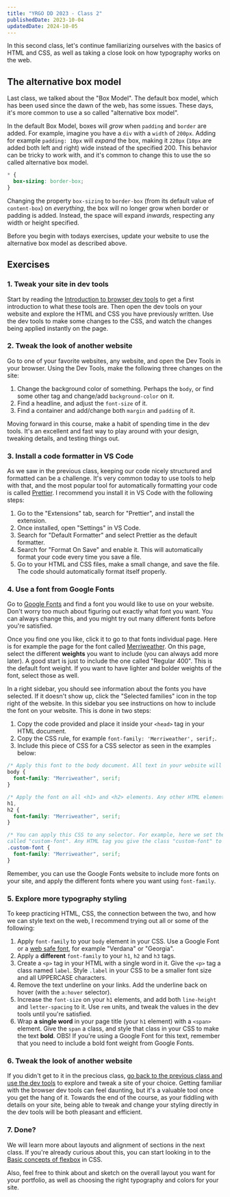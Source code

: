 ```yaml
---
title: "YRGO DD 2023 - Class 2"
publishedDate: 2023-10-04
updatedDate: 2024-10-05
---
```


In this second class, let's continue familiarizing ourselves with the basics of HTML and CSS, as well as taking a close look on how typography works on the web.

## The alternative box model

Last class, we talked about the "Box Model". The default box model, which has been used since the dawn of the web, has some issues. These days, it's more common to use a so called "alternative box model".

In the default Box Model, boxes will _grow_ when `padding` and `border` are added. For example, imagine you have a `div` with a `width` of `200px`. Adding for example `padding: 10px` will _expand_ the box, making it `220px` (`10px` are added both left and right) wide instead of the specified 200. This behavior can be tricky to work with, and it's common to change this to use the so called alternative box model.

```css
* {
  box-sizing: border-box;
}
```

Changing the property `box-sizing` to `border-box` (from its default value of `content-box`) on _everything_, the box will no longer grow when border or padding is added. Instead, the space will expand _inwards_, respecting any width or height specified.

Before you begin with todays exercises, update your website to use the alternative box model as described above.

## Exercises

### 1. Tweak your site in dev tools

Start by reading the [Introduction to browser dev tools](dev-tools-intro) to get a first introduction to what these tools are. Then open the dev tools on your website and explore the HTML and CSS you have previously written. Use the dev tools to make some changes to the CSS, and watch the changes being applied instantly on the page.

### 2. Tweak the look of another website

Go to one of your favorite websites, any website, and open the Dev Tools in your browser. Using the Dev Tools, make the following three changes on the site:

1. Change the background color of something. Perhaps the `body`, or find some other tag and change/add `background-color` on it.
1. Find a headline, and adjust the `font-size` of it.
1. Find a container and add/change both `margin` and `padding` of it.

Moving forward in this course, make a habit of spending time in the dev tools. It's an excellent and fast way to play around with your design, tweaking details, and testing things out.

### 3. Install a code formatter in VS Code

As we saw in the previous class, keeping our code nicely structured and formatted can be a challenge. It's very common today to use tools to help with that, and the most popular tool for automatically formatting your code is called [Prettier](https://prettier.io/). I recommend you install it in VS Code with the following steps:

1. Go to the "Extensions" tab, search for "Prettier", and install the extension.
1. Once installed, open "Settings" in VS Code.
1. Search for "Default Formatter" and select Prettier as the default formatter.
1. Search for "Format On Save" and enable it. This will automatically format your code every time you save a file.
1. Go to your HTML and CSS files, make a small change, and save the file. The code should automatically format itself properly.

### 4. Use a font from Google Fonts

Go to [Google Fonts](https://fonts.google.com/) and find a font you would like to use on your website. Don't worry too much about figuring out exactly what font you want. You can always change this, and you might try out many different fonts before you're satisfied.

Once you find one you like, click it to go to that fonts individual page. Here is for example the page for the font called [Merriweather](https://fonts.google.com/specimen/Merriweather). On this page, select the different **weights** you want to include (you can always add more later). A good start is just to include the one called "Regular 400". This is the default font weight. If you want to have lighter and bolder weights of the font, select those as well.

In a right sidebar, you should see information about the fonts you have selected. If it doesn't show up, click the "Selected families" icon in the top right of the website. In this sidebar you see instructions on how to include the font on your website. This is done in two steps:

1. Copy the code provided and place it inside your `<head>` tag in your HTML document.
1. Copy the CSS rule, for example `font-family: 'Merriweather', serif;`.
1. Include this piece of CSS for a CSS selector as seen in the examples below:

```css
/* Apply this font to the body document. All text in your website will be affected */
body {
  font-family: "Merriweather", serif;
}

/* Apply the font on all <h1> and <h2> elements. Any other HTML element will still use the default font. */
h1,
h2 {
  font-family: "Merriweather", serif;
}

/* You can apply this CSS to any selector. For example, here we set the font family on a class
called "custom-font". Any HTML tag you give the class "custom-font" to will get the "Merriweather" font */
.custom-font {
  font-family: "Merriweather", serif;
}
```

Remember, you can use the Google Fonts website to include more fonts on your site, and apply the different fonts where you want using `font-family`.

### 5. Explore more typography styling

To keep practicing HTML, CSS, the connection between the two, and how we can style text on the web, I recommend trying out all or some of the following:

1. Apply `font-family` to your `body` element in your CSS. Use a Google Font or a [web safe font](https://www.w3schools.com/cssref/css_websafe_fonts.php), for example "Verdana" or "Georgia".
1. Apply a **different** `font-family` to your `h1`, `h2` and `h3` tags.
1. Create a `<p>` tag in your HTML with a single word in it. Give the `<p>` tag a class named `label`. Style `.label` in your CSS to be a smaller font size and all UPPERCASE characters.
1. Remove the text underline on your links. Add the underline back on hover (with the `a:hover` selector).
1. Increase the `font-size` on your `h1` elements, and add both `line-height` and `letter-spacing` to it. Use `rem` units, and tweak the values in the dev tools until you're satisfied.
1. Wrap **a single word** in your page title (your `h1` element) with a `<span>` element. Give the `span` a class, and style that class in your CSS to make the text **bold**. OBS! If you're using a Google Font for this text, remember that you need to include a bold font weight from Google Fonts.

### 6. Tweak the look of another website

If you didn't get to it in the precious class, [go back to the previous class and use the dev tools](dd-class-1#8-tweak-your-site-in-dev-tools) to explore and tweak a site of your choice. Getting familiar with the browser dev tools can feel daunting, but it's a valuable tool once you get the hang of it. Towards the end of the course, as your fiddling with details on your site, being able to tweak and change your styling directly in the dev tools will be both pleasant and efficient.

### 7. Done?

We will learn more about layouts and alignment of sections in the next class. If you're already curious about this, you can start looking in to the [Basic concepts of flexbox](https://developer.mozilla.org/en-US/docs/Web/CSS/CSS_flexible_box_layout/Basic_concepts_of_flexbox) in CSS.

Also, feel free to think about and sketch on the overall layout you want for your portfolio, as well as choosing the right typography and colors for your site.
